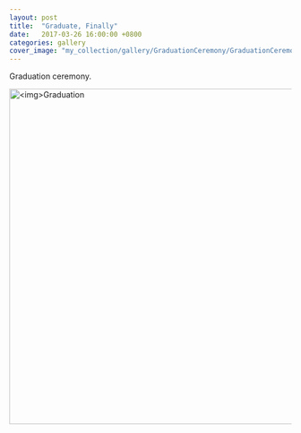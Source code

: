 ```yaml
---
layout: post
title:  "Graduate, Finally"
date:   2017-03-26 16:00:00 +0800
categories: gallery
cover_image: "my_collection/gallery/GraduationCeremony/GraduationCeremony_01.jpg"
---
```


Graduation ceremony.

<p><img src="{{site.baseurl}}/my_collection/gallery/GraduationCeremony/GraduationCeremony_01.jpg" alt="<img>Graduation" width="600px"></p>

